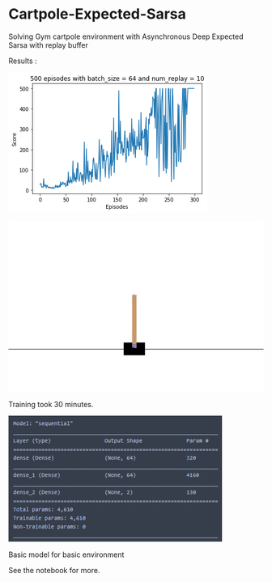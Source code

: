 # Cartpole-Expected-Sarsa
Solving Gym cartpole environment with Asynchronous Deep Expected Sarsa with replay buffer

Results :

![](Pictures/Cartpole_v1.png "300 episodes")

![](Pictures/Cartpole_v1.gif "300th episodes")

Training took 30 minutes.

![](Pictures/model_summary.png "Model summary")

Basic model for basic environment

See the notebook for more.

